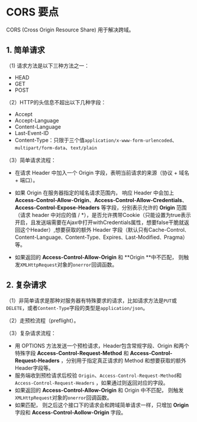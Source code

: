 # CORS 要点

CORS (Cross Origin Resource Share) 用于解决跨域。

## 1. 简单请求

（1) 请求方法是以下三种方法之一：

- HEAD
- GET
- POST

（2）HTTP的头信息不超出以下几种字段：

- Accept
- Accept-Language
- Content-Language
- Last-Event-ID
- Content-Type：只限于三个值`application/x-www-form-urlencoded`、`multipart/form-data`、`text/plain`

（3）简单请求流程：

- 在请求 Header 中加入一个 Origin 字段，表明当前请求的来源（协议 + 域名 + 端口）。

- 如果 Origin 在服务器指定的域名请求范围内， 响应 Header 中会加上 **Access-Control-Allow-Origin**、**Access-Control-Allow-Credentials**、**Access-Control-Expose-Headers** 等字段，分别表示允许的 **Origin** 范围（请求 header 中对应的值 / *），是否允许携带Cookie（只能设置为true表示开启，且发送端需要在Ajax中打开withCredentials属性，想要false干脆就返回这个Header）,想要获取的额外 Header 字段（默认只有Cache-Control`、`Content-Language`、`Content-Type`、`Expires`、`Last-Modified`、`Pragma）等。
- 如果返回的 **Access-Control-Allow-Origin** 和 **Origin **中不匹配， 则触发`XMLHttpRequest`对象的`onerror`回调函数。

## 2. 复杂请求

（1）非简单请求是那种对服务器有特殊要求的请求，比如请求方法是`PUT`或`DELETE`，或者`Content-Type`字段的类型是`application/json`。

（2）走预检流程（preflight）。

（3）复杂请求流程：

- 用 OPTIONS 方法发送一个预检请求，Header包含常规字段、Origin 和两个特殊字段 **Access-Control-Request-Method** 和 **Access-Control-Request-Headers** ，分别用于指定真正请求的 Method 和想要获取的额外Header字段等。
- 服务端收到预检请求后校验 `Origin`、`Access-Control-Request-Method`和`Access-Control-Request-Headers` ，如果通过则返回对应的字段。
- 如果返回的 **Access-Control-Allow-Origin** 和 Origin 中不匹配， 则触发`XMLHttpRequest`对象的`onerror`回调函数。
- 如果匹配， 则之后这个接口下的请求会和跨域简单请求一样，只增加 **Origin** 字段和 **Access-Control-Aollow-Origin** 字段。

